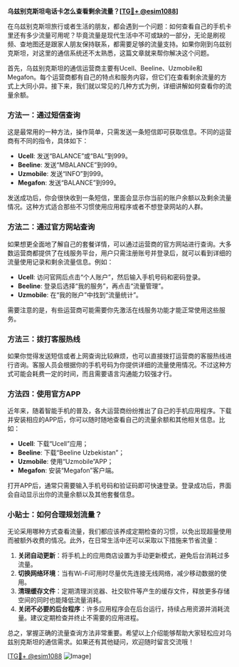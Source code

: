 **乌兹别克斯坦电话卡怎么查看剩余流量？[[TG💪+ @esim1088](https://t.me/s/esim1088)]**

在乌兹别克斯坦旅行或者生活的朋友，都会遇到一个问题：如何查看自己的手机卡里还有多少流量可用呢？毕竟流量是现代生活中不可或缺的一部分，无论是刷视频、查地图还是跟家人朋友保持联系，都需要足够的流量支持。如果你刚到乌兹别克斯坦，对这里的通信系统还不太熟悉，这篇文章就来帮你解决这个问题。

首先，乌兹别克斯坦的通信运营商主要有Ucell、Beeline、Uzmobile和Megafon。每个运营商都有自己的特点和服务内容，但它们在查看剩余流量的方式上大同小异。接下来，我们就以常见的几种方式为例，详细讲解如何查看你的流量余额。

### 方法一：通过短信查询

这是最常用的一种方法，操作简单，只需发送一条短信即可获取信息。不同的运营商有不同的指令，具体如下：

- **Ucell**: 发送“BALANCE”或“BAL”到999。
- **Beeline**: 发送“MBALANCE”到999。
- **Uzmobile**: 发送“INFO”到999。
- **Megafon**: 发送“BALANCE”到999。

发送成功后，你会很快收到一条短信，里面会显示你当前的账户余额以及剩余流量情况。这种方式适合那些不习惯使用应用程序或者不想登录网站的人群。

### 方法二：通过官方网站查询

如果想更全面地了解自己的套餐详情，可以通过运营商的官方网站进行查询。大多数运营商都提供了在线服务平台，用户只需注册账号并登录后，就可以看到详细的流量使用记录和剩余流量信息。例如：

- **Ucell**: 访问官网后点击“个人账户”，然后输入手机号码和密码登录。
- **Beeline**: 登录后选择“我的服务”，再点击“流量管理”。
- **Uzmobile**: 在“我的账户”中找到“流量统计”。

需要注意的是，有些运营商可能需要你先激活在线服务功能才能正常使用这些服务。

### 方法三：拨打客服热线

如果你觉得发送短信或者上网查询比较麻烦，也可以直接拨打运营商的客服热线进行咨询。客服人员会根据你的手机号码为你提供详细的流量使用情况。不过这种方式可能会耗费一定的时间，而且需要语言沟通能力较强才行。

### 方法四：使用官方APP

近年来，随着智能手机的普及，各大运营商纷纷推出了自己的手机应用程序。下载并安装相应的APP后，你可以随时随地查看自己的流量余额和其他相关信息。比如：

- **Ucell**: 下载“Ucell”应用；
- **Beeline**: 下载“Beeline Uzbekistan”；
- **Uzmobile**: 使用“Uzmobile”APP；
- **Megafon**: 安装“Megafon”客户端。

打开APP后，通常只需要输入手机号码和验证码即可快速登录。登录成功后，界面会自动显示出你的流量余额以及其他套餐信息。

### 小贴士：如何合理规划流量？

无论采用哪种方式查看流量，我们都应该养成定期检查的习惯，以免出现超量使用而被额外收费的情况。此外，在日常生活中还可以采取以下措施来节省流量：

1. **关闭自动更新**：将手机上的应用商店设置为手动更新模式，避免后台消耗过多流量。
2. **切换网络环境**：当有Wi-Fi可用时尽量优先连接无线网络，减少移动数据的使用。
3. **清理缓存文件**：定期清理浏览器、社交软件等产生的缓存文件，释放更多存储空间的同时也能降低流量消耗。
4. **关闭不必要的后台程序**：许多应用程序会在后台运行，持续占用资源并消耗流量。建议定期检查并终止不需要的应用进程。

总之，掌握正确的流量查询方法非常重要。希望以上介绍能够帮助大家轻松应对乌兹别克斯坦的通信需求。如果还有其他疑问，欢迎随时留言交流哦！

[[TG💪+ @esim1088](https://t.me/s/esim1088) ![Image](https://i.postimg.cc/4NQfJmqS/Snipaste-2025-05-13-00-14-12.png)]